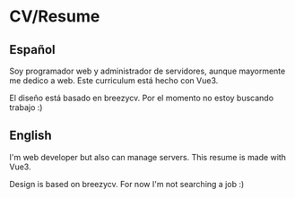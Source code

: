 # CV/Resume

## Español
Soy programador web y administrador de servidores, aunque mayormente me dedico a web.
Este curriculum está hecho con Vue3.

El diseño está basado en breezycv. Por el momento no estoy buscando trabajo :)

## English
I'm web developer but also can manage servers. This resume is made with Vue3.

Design is based on breezycv. For now I'm not searching a job :)


